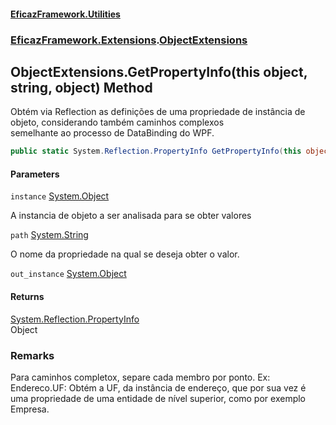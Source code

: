 #### [EficazFramework.Utilities](EficazFrameworkData.md 'EficazFramework Data')
### [EficazFramework.Extensions](EficazFrameworkData.md#EficazFramework.Extensions 'EficazFramework.Extensions').[ObjectExtensions](EficazFramework.Extensions/ObjectExtensions.md 'EficazFramework.Extensions.ObjectExtensions')

## ObjectExtensions.GetPropertyInfo(this object, string, object) Method

Obtém via Reflection as definições de uma propriedade de instância de objeto, considerando também caminhos complexos  
semelhante ao processo de DataBinding do WPF.

```csharp
public static System.Reflection.PropertyInfo GetPropertyInfo(this object instance, string path, ref object out_instance=null);
```
#### Parameters

<a name='EficazFramework.Extensions.ObjectExtensions.GetPropertyInfo(thisobject,string,object).instance'></a>

`instance` [System.Object](https://docs.microsoft.com/en-us/dotnet/api/System.Object 'System.Object')

A instancia de objeto a ser analisada para se obter valores

<a name='EficazFramework.Extensions.ObjectExtensions.GetPropertyInfo(thisobject,string,object).path'></a>

`path` [System.String](https://docs.microsoft.com/en-us/dotnet/api/System.String 'System.String')

O nome da propriedade na qual se deseja obter o valor.

<a name='EficazFramework.Extensions.ObjectExtensions.GetPropertyInfo(thisobject,string,object).out_instance'></a>

`out_instance` [System.Object](https://docs.microsoft.com/en-us/dotnet/api/System.Object 'System.Object')

#### Returns
[System.Reflection.PropertyInfo](https://docs.microsoft.com/en-us/dotnet/api/System.Reflection.PropertyInfo 'System.Reflection.PropertyInfo')  
Object

### Remarks
Para caminhos completox, separe cada membro por ponto. Ex: Endereco.UF: Obtém a UF, da instância de endereço, que por sua vez é  
            uma propriedade de uma entidade de nível superior, como por exemplo Empresa.